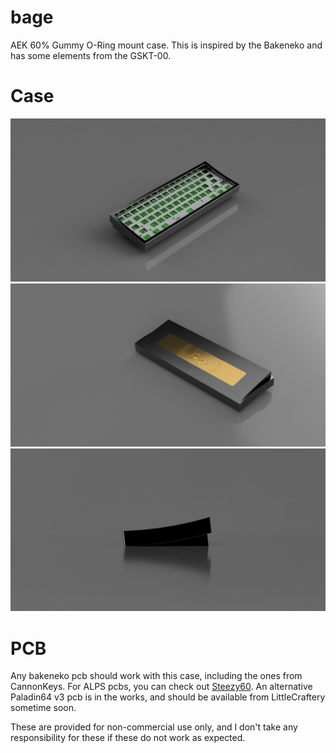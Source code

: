 # bage
AEK 60% Gummy O-Ring mount case. This is inspired by the Bakeneko and has some elements from the GSKT-00.

# Case
![image](https://github.com/nachie/bage/blob/main/images/Top.png)
![image](https://github.com/nachie/bage/blob/main/images/Bottom.png)
![image](https://github.com/nachie/bage/blob/main/images/Side.png)

# PCB
Any bakeneko pcb should work with this case, including the ones from CannonKeys. For ALPS pcbs, you can check out [Steezy60](https://github.com/4pplet/Steezy60). An alternative Paladin64 v3 pcb is in the works, and should be available from LittleCraftery sometime soon.


These are provided for non-commercial use only, and I don't take any responsibility for these if these do not work as expected.